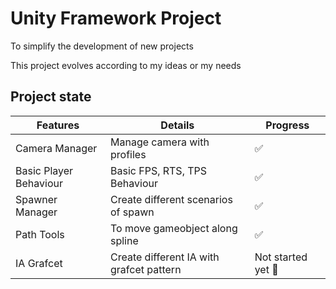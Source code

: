 # Unity Framework  Project

To simplify the development of new projects

This project evolves according to my ideas or my needs

## Project state


| Features                |Details                                   |Progress                     |
|-------------------------|------------------------------------------|-----------------------------|
| Camera Manager          | Manage camera with profiles              | :white_check_mark:          |
| Basic Player Behaviour  | Basic FPS, RTS, TPS Behaviour            | :white_check_mark:          |
| Spawner Manager         | Create different scenarios of spawn      | :white_check_mark:          |
| Path Tools              | To move gameobject along spline          | :white_check_mark:          |
| IA Grafcet              | Create different IA with grafcet pattern | Not started yet :hammer:    |

